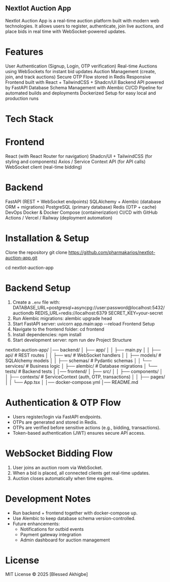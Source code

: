 ## Nextlot Auction App

Nextlot Auction App is a real-time auction platform built with modern web technologies. It allows users to register, authenticate, join live auctions, and place bids in real time with WebSocket-powered updates.

# Features

User Authentication (Signup, Login, OTP verification)
Real-time Auctions using WebSockets for instant bid updates
Auction Management (create, join, and track auctions)
Secure OTP Flow stored in Redis
Responsive Frontend built with React + TailwindCSS + Shadcn/UI
Backend API powered by FastAPI
Database Schema Management with Alembic
CI/CD Pipeline for automated builds and deployments
Dockerized Setup for easy local and production runs

# Tech Stack

# Frontend

React (with React Router for navigation)
Shadcn/UI + TailwindCSS (for styling and components)
Axios / Service Context API (for API calls)
WebSocket client (real-time bidding)

# Backend

FastAPI (REST + WebSocket endpoints)
SQLAlchemy + Alembic (database ORM + migrations)
PostgreSQL (primary database)
Redis (OTP + cache)
DevOps
Docker & Docker Compose (containerization)
CI/CD with GitHub Actions / Vercel / Railway (deployment automation)

# Installation & Setup

Clone the repository
git clone https://github.com/pharmakarios/nextlot-auction-app.git

cd nextlot-auction-app

# Backend Setup

1. Create a `.env` file with:
   DATABASE_URL=postgresql+asyncpg://user:password@localhost:5432/auctiondb
   REDIS_URL=redis://localhost:6379
   SECRET_KEY=your-secret
2. Run Alembic migrations:
   alembic upgrade head
3. Start FastAPI server:
   uvicorn app.main:app --reload
   Frontend Setup
4. Navigate to the frontend folder:
   cd frontend
5. Install dependencies:
   npm install
6. Start development server:
   npm run dev
   Project Structure

nextlot-auction-app/
│── backend/
│ ├── app/
│ │ ├── main.py
│ │ ├── api/ # REST routes
│ │ ├── ws/ # WebSocket handlers
│ │ ├── models/ # SQLAlchemy models
│ │ ├── schemas/ # Pydantic schemas
│ │ └── services/ # Business logic
│ ├── alembic/ # Database migrations
│ └── tests/ # Backend tests
│
│── frontend/
│ ├── src/
│ │ ├── components/
│ │ ├── contexts/ # ServiceContext (auth, OTP, transactions)
│ │ ├── pages/
│ │ └── App.tsx
│
│── docker-compose.yml
│── README.md

# Authentication & OTP Flow

- Users register/login via FastAPI endpoints.
- OTPs are generated and stored in Redis.
- OTPs are verified before sensitive actions (e.g., bidding, transactions).
- Token-based authentication (JWT) ensures secure API access.

# WebSocket Bidding Flow

1. User joins an auction room via WebSocket.
2. When a bid is placed, all connected clients get real-time updates.
3. Auction closes automatically when time expires.

# Development Notes

- Run backend + frontend together with docker-compose up.
- Use Alembic to keep database schema version-controlled.
- Future enhancements:
  - Notifications for outbid events
  - Payment gateway integration
  - Admin dashboard for auction management

# License

MIT License © 2025 [Blessed Akhigbe]
